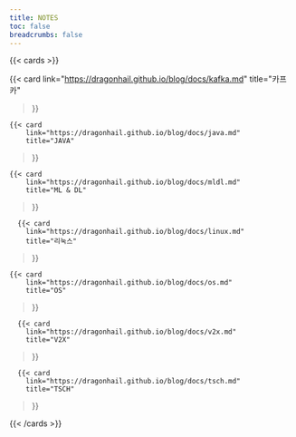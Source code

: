 ```yaml
---
title: NOTES
toc: false
breadcrumbs: false
---
```


{{< cards >}}

  {{< card
        link="https://dragonhail.github.io/blog/docs/kafka.md"
        title="카프카"
  >}}

    {{< card
        link="https://dragonhail.github.io/blog/docs/java.md"
        title="JAVA"
  >}}

    {{< card
        link="https://dragonhail.github.io/blog/docs/mldl.md"
        title="ML & DL"
  >}}

      {{< card
        link="https://dragonhail.github.io/blog/docs/linux.md"
        title="리눅스"
  >}}

    {{< card
        link="https://dragonhail.github.io/blog/docs/os.md"
        title="OS"
  >}}

      {{< card
        link="https://dragonhail.github.io/blog/docs/v2x.md"
        title="V2X"
  >}}

      {{< card
        link="https://dragonhail.github.io/blog/docs/tsch.md"
        title="TSCH"
  >}}




{{< /cards >}}